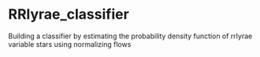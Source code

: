 # RRlyrae_classifier
Building a classifier by estimating the probability density function of rrlyrae variable stars using normalizing flows
